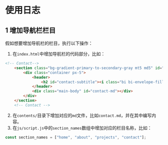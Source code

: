 # 使用日志

## 1 增加导航栏栏目

假如想要增加导航栏的栏目，执行以下操作：

1. 在`index.html`中增加导航栏的代码部分，比如：

```html
<!-- Contact-->
    <section class="bg-gradient-primary-to-secondary-gray mt5 md5" id="contact">
        <div class="container px-5">
            <header>
                <h2 id="contact-subtitle"><i class="bi bi-envelope-fill"></i>&nbsp;CONTACT</h2>
            </header>
            <div class="main-body" id="contact-md"></div>
        </div>
    </section>
    <!-- Contact -->
```

2. 在`contents/`目录下增加对应的`md`文件，比如`contact.md`，并在其中编写内容。
3. 在`js/script.js`中的`section_names`数组中增加对应的栏目名称，比如：

```javascript
const section_names = ["home", "about", "projects", "contact"];
```
